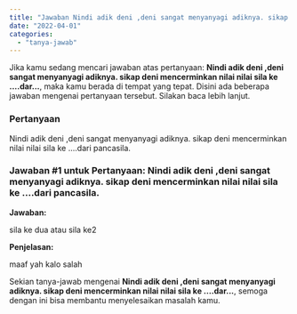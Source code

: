 ```yaml
---
title: "Jawaban Nindi adik deni ,deni sangat menyanyagi adiknya. sikap deni mencerminkan nilai nilai sila ke ....dar..."
date: "2022-04-01"
categories: 
  - "tanya-jawab"
---
```


Jika kamu sedang mencari jawaban atas pertanyaan: **Nindi adik deni ,deni sangat menyanyagi adiknya. sikap deni mencerminkan nilai nilai sila ke ....dar...**, maka kamu berada di tempat yang tepat. Disini ada beberapa jawaban mengenai pertanyaan tersebut. Silakan baca lebih lanjut.

### Pertanyaan

Nindi adik deni ,deni sangat menyanyagi adiknya. sikap deni mencerminkan nilai nilai sila ke ....dari pancasila.

### Jawaban #1 untuk Pertanyaan: Nindi adik deni ,deni sangat menyanyagi adiknya. sikap deni mencerminkan nilai nilai sila ke ....dari pancasila.

**Jawaban:**

sila ke dua atau sila ke2

**Penjelasan:**

maaf yah kalo salah

Sekian tanya-jawab mengenai **Nindi adik deni ,deni sangat menyanyagi adiknya. sikap deni mencerminkan nilai nilai sila ke ....dar...**, semoga dengan ini bisa membantu menyelesaikan masalah kamu.
